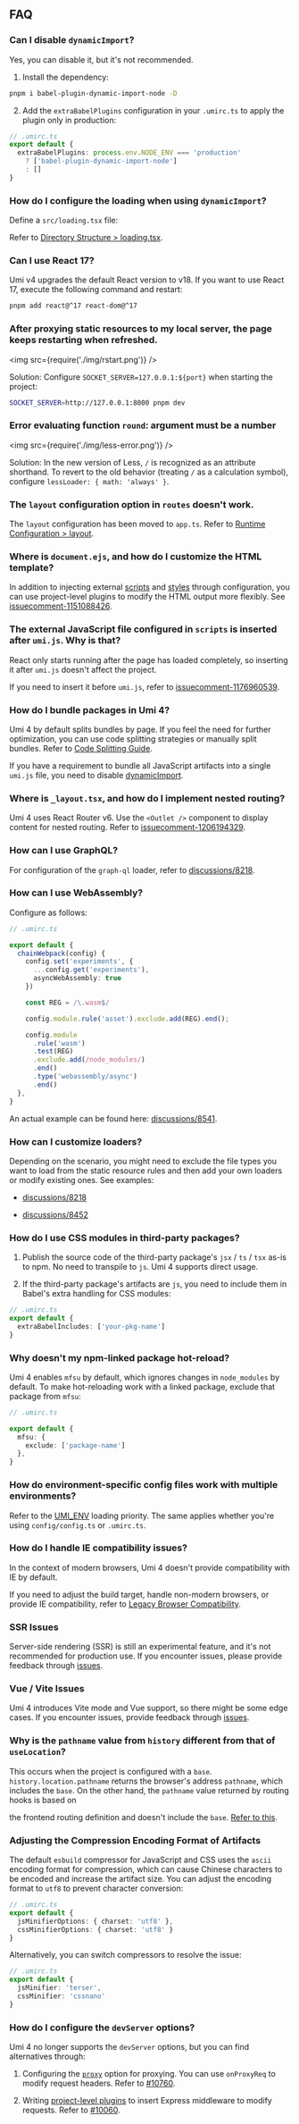 ## FAQ

### Can I disable `dynamicImport`?

Yes, you can disable it, but it's not recommended.

1. Install the dependency:

```bash
pnpm i babel-plugin-dynamic-import-node -D
```

2. Add the `extraBabelPlugins` configuration in your `.umirc.ts` to apply the plugin only in production:

```ts
// .umirc.ts
export default {
  extraBabelPlugins: process.env.NODE_ENV === 'production' 
    ? ['babel-plugin-dynamic-import-node'] 
    : []
}
```

### How do I configure the loading when using `dynamicImport`?

Define a `src/loading.tsx` file:

Refer to [Directory Structure > loading.tsx](../guides/directory-structure#loadingtsxjsx).

### Can I use React 17?

Umi v4 upgrades the default React version to v18. If you want to use React 17, execute the following command and restart:

```bash
pnpm add react@^17 react-dom@^17
```

### After proxying static resources to my local server, the page keeps restarting when refreshed.

<img src={require('./img/rstart.png')} />

Solution: Configure `SOCKET_SERVER=127.0.0.1:${port}` when starting the project:

```bash
SOCKET_SERVER=http://127.0.0.1:8000 pnpm dev
```

### Error evaluating function `round`: argument must be a number

<img src={require('./img/less-error.png')} />

Solution: In the new version of Less, `/` is recognized as an attribute shorthand. To revert to the old behavior (treating `/` as a calculation symbol), configure `lessLoader: { math: 'always' }`.

### The `layout` configuration option in `routes` doesn't work.

The `layout` configuration has been moved to `app.ts`. Refer to [Runtime Configuration > layout](https://umijs.org/docs/api/runtime-config#layout).

### Where is `document.ejs`, and how do I customize the HTML template?

In addition to injecting external [scripts](https://umijs.org/docs/api/config#scripts) and [styles](https://umijs.org/docs/api/config#styles) through configuration, you can use project-level plugins to modify the HTML output more flexibly. See [issuecomment-1151088426](https://github.com/umijs/umi-next/issues/868#issuecomment-1151088426).

### The external JavaScript file configured in `scripts` is inserted after `umi.js`. Why is that?

React only starts running after the page has loaded completely, so inserting it after `umi.js` doesn't affect the project.

If you need to insert it before `umi.js`, refer to [issuecomment-1176960539](https://github.com/umijs/umi/issues/8442#issuecomment-1176960539).

### How do I bundle packages in Umi 4?

Umi 4 by default splits bundles by page. If you feel the need for further optimization, you can use code splitting strategies or manually split bundles. Refer to [Code Splitting Guide](../../blog/code-splitting).

If you have a requirement to bundle all JavaScript artifacts into a single `umi.js` file, you need to disable [dynamicImport](#can-i-disable-dynamicimport).

### Where is `_layout.tsx`, and how do I implement nested routing?

Umi 4 uses React Router v6. Use the `<Outlet />` component to display content for nested routing. Refer to [issuecomment-1206194329](https://github.com/umijs/umi/issues/8850#issuecomment-1206194329).

### How can I use GraphQL?

For configuration of the `graph-ql` loader, refer to [discussions/8218](https://github.com/umijs/umi/discussions/8218).

### How can I use WebAssembly?

Configure as follows:

```ts
// .umirc.ts

export default {
  chainWebpack(config) {
    config.set('experiments', {
      ...config.get('experiments'),
      asyncWebAssembly: true
    })

    const REG = /\.wasm$/

    config.module.rule('asset').exclude.add(REG).end();

    config.module
      .rule('wasm')
      .test(REG)
      .exclude.add(/node_modules/)
      .end()
      .type('webassembly/async')
      .end()
  },
}
```

An actual example can be found here: [discussions/8541](https://github.com/umijs/umi/discussions/8541).

### How can I customize loaders?

Depending on the scenario, you might need to exclude the file types you want to load from the static resource rules and then add your own loaders or modify existing ones. See examples:

- [discussions/8218](https://github.com/umijs/umi/discussions/8218)

- [discussions/8452](https://github.com/umijs/umi/discussions/8452)

### How do I use CSS modules in third-party packages?

1. Publish the source code of the third-party package's `jsx` / `ts` / `tsx` as-is to npm. No need to transpile to `js`. Umi 4 supports direct usage.

2. If the third-party package's artifacts are `js`, you need to include them in Babel's extra handling for CSS modules:

```ts
// .umirc.ts
export default {
  extraBabelIncludes: ['your-pkg-name']
}
```

### Why doesn't my npm-linked package hot-reload?

Umi 4 enables `mfsu` by default, which ignores changes in `node_modules` by default. To make hot-reloading work with a linked package, exclude that package from `mfsu`:

```ts
// .umirc.ts

export default {
  mfsu: {
    exclude: ['package-name']
  },
}
```

### How do environment-specific config files work with multiple environments?

Refer to the [UMI_ENV](../../docs/guides/env-variables#umi_env) loading priority. The same applies whether you're using `config/config.ts` or `.umirc.ts`.

### How do I handle IE compatibility issues?

In the context of modern browsers, Umi 4 doesn't provide compatibility with IE by default.

If you need to adjust the build target, handle non-modern browsers, or provide IE compatibility, refer to [Legacy Browser Compatibility](../../blog/legacy-browser).

### SSR Issues

Server-side rendering (SSR) is still an experimental feature, and it's not recommended for production use. If you encounter issues, please provide feedback through [issues](https://github.com/umijs/umi/issues).

### Vue / Vite Issues

Umi 4 introduces Vite mode and Vue support, so there might be some edge cases. If you encounter issues, provide feedback through [issues](https://github.com/umijs/umi/issues).

### Why is the `pathname` value from `history` different from that of `useLocation`?

This occurs when the project is configured with a `base`. `history.location.pathname` returns the browser's address `pathname`, which includes the `base`. On the other hand, the `pathname` value returned by routing hooks is based on

 the frontend routing definition and doesn't include the `base`. [Refer to this](../guides/routes#location-information).

### Adjusting the Compression Encoding Format of Artifacts

The default `esbuild` compressor for JavaScript and CSS uses the `ascii` encoding format for compression, which can cause Chinese characters to be encoded and increase the artifact size. You can adjust the encoding format to `utf8` to prevent character conversion:

```ts
// .umirc.ts
export default {
  jsMinifierOptions: { charset: 'utf8' },
  cssMinifierOptions: { charset: 'utf8' }
}
```

Alternatively, you can switch compressors to resolve the issue:

```ts
// .umirc.ts
export default {
  jsMinifier: 'terser',
  cssMinifier: 'cssnano'
}
```

### How do I configure the `devServer` options?

Umi 4 no longer supports the `devServer` options, but you can find alternatives through:

1. Configuring the [`proxy`](../api/config#proxy) option for proxying. You can use `onProxyReq` to modify request headers. Refer to [#10760](https://github.com/umijs/umi/issues/10760#issuecomment-1471158059).

2. Writing [project-level plugins](../guides/use-plugins#项目级插件) to insert Express middleware to modify requests. Refer to [#10060](https://github.com/umijs/umi/issues/10060#issuecomment-1471519707).